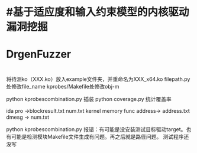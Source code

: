 # #基于适应度和输入约束模型的内核驱动漏洞挖掘
# DrgenFuzzer

#
将待测ko（XXX.ko）放入example文件夹，并重命名为XXX_x64.ko
filepath.py处修改file_name
kprobes/Makefile处修改obj-m


python kprobescombination.py 插装
python coverage.py 统计覆盖率


ida pro ->blockresult.txt    num.txt
kernel memory func address-> address.txt
dmesg ->  num.txt

python kprobescombination.py
报错：有可能是没安装测试目标驱动target。也有可能是检测模块Makefile文件生成有问题。再之后就是路径问题。
测试程序还没写
